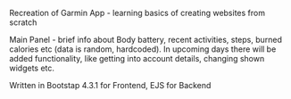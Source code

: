 Recreation of Garmin App - learning basics of creating websites from scratch

Main Panel - brief info about Body battery, recent activities, steps, burned calories etc (data is random, hardcoded).
In upcoming days there will be added functionality, like getting into account details, changing shown widgets etc.

Written in Bootstap 4.3.1 for Frontend, EJS for Backend
